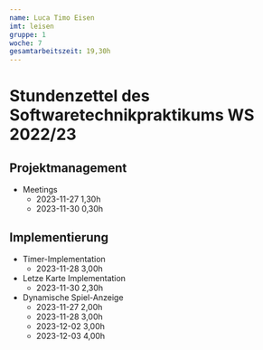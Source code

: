```yaml
---
name: Luca Timo Eisen
imt: leisen
gruppe: 1
woche: 7
gesamtarbeitszeit: 19,30h
---
```


<!--
Jeder Eintrag stellt eine gesonderte Tätigkeit dar und ist als (Listen-)Stichpunkt unter der korrekten Kategorie einzuordnen.
Dieser ist mit dem Datum (im ISO Format) und der Dauer (in Stunden und Minuten) zu versehen (als sub-Listenstichpunkt).
Sollte sich die Arbeit an diesem Eintrag über mehrere Tage erstrecken, so können mehrere Unterpunkte genutzt werden.
Zum Beispiel:

## Dokumentation
- Vorbereitung des Testdokuments
  - 2022-10-12 2,00h
  - 2022-10-13 0,15h

Die Summe aller Stunden wird oben unter `gesamtarbeitszeit` im selben Format eingetragen (also z.B. 14,45h).

Die Datei wird wie folgt benannt: `stundenzettel_<woche (mit führender 0, falls einstellig>_<IMT Kürzel>.md`,
also zum Beispiel: `stundenzettel_01_maxm.md` oder `stundenzettel_10_maxm.md`.
-->

# Stundenzettel des Softwaretechnikpraktikums WS 2022/23

## Projektmanagement
- Meetings
  - 2023-11-27 1,30h
  - 2023-11-30 0,30h
## Implementierung
- Timer-Implementation
  - 2023-11-28 3,00h
- Letze Karte Implementation
  - 2023-11-30 2,30h
- Dynamische Spiel-Anzeige
  - 2023-11-27 2,00h
  - 2023-11-28 3,00h
  - 2023-12-02 3,00h
  - 2023-12-03 4,00h
